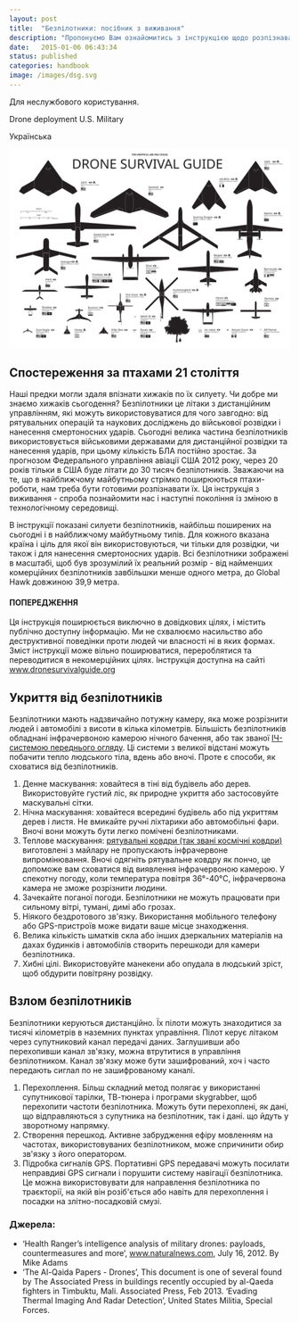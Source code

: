 ```yaml
---
layout: post
title:  "Безпілотники: посібник з виживання"
description: "Пропонуємо Вам ознайомитись з інструкцією щодо розпізнавання безпілотних літальних апаратів, а також захисту від них, яку створив і опублікував голландський дизайнер Рубен Патер."
date:   2015-01-06 06:43:34
status: published
categories: handbook
image: /images/dsg.svg
---
```


Для неслужбового користування.

Drone deployment U.S. Military

Українська

<a href="/images/dsg.svg" target="_blank">
    <img src="/images/dsg.svg" alt="Безпілотники: посібник з виживання" class="img-responsive">
</a>

## Спостереження за птахами 21 століття

Наші предки могли здаля впізнати хижаків по їх силуету. Чи добре ми знаємо хижаків сьогодення? Безпілотники це літаки з дистанційним управлінням, які можуть використовуватися для чого завгодно: від рятувальних операцій та наукових досліджень до військової розвідки і нанесення смертоносних ударів. Сьогодні велика частина безпілотників використовується військовими державами для дистанційної розвідки та нанесення ударів, при цьому кількість БЛА постійно зростає. За прогнозом Федерального управління авіації США 2012 року, через 20 років тільки в США буде літати до 30 тисяч безпілотників. Зважаючи на те, що в найближчому майбутньому стрімко поширюються птахи-роботи, нам треба бути готовими розпізнавати їх. Ця інструкція з виживання - спроба познайомити нас і наступні покоління із зміною в технологічному середовищі.

В інструкції показані силуети безпілотників, найбільш поширених на сьогодні і в найближчому майбутньому типів. Для кожного вказана країна і ціль для якої він використовуються, чи тільки для розвідки, чи також і для нанесення смертоносних ударів. Всі безпілотники зображені в масштабі, щоб був зрозумілий їх реальний розмір - від найменших комерційних безпілотників завбільшки менше одного метра, до Global Hawk довжиною 39,9 метра.

<div class="alert alert-warning" role="alert">
<h4>ПОПЕРЕДЖЕННЯ</h4>
Ця інструкція поширюється виключно в довідкових цілях, і містить публічно доступну інформацію. Ми не схвалюємо насильство або деструктивної поведінки проти людей чи власності ні в яких формах. Зміст інструкції може вільно поширюватися, перероблятися та переводитися в некомерційних цілях. Інструкція доступна на сайті <a target="_blank" href="http://www.dronesurvivalguide.org" class="alert-link">www.dronesurvivalguide.org</a>
</div>

## Укриття від безпілотників

Безпілотники мають надзвичайно потужну камеру, яка може розрізнити людей і автомобілі з висоти в кілька кілометрів. Більшість безпілотників обладнані інфрачервоною камерою нічного бачення, або так званої [ІЧ-системою переднього огляду][forward-looking-infrared]. Ці системи з великої відстані можуть побачити тепло людського тіла, вдень або вночі. Проте є способи, як сховатися від безпілотників.

1. Денне маскування: ховайтеся в тіні від будівель або дерев. Використовуйте густий ліс, як природне укриття або застосовуйте маскувальні сітки.
2. Нічна маскування: ховайтеся всередині будівель або під укриттям дерев і листя. Не вмикайте ручні ліхтарики або автомобільні фари. Вночі вони можуть бути легко помічені безпілотниками.
3. Теплове маскування: [рятувальні ковдри (так звані космічні ковдри)][space-blanket] виготовлені з майлару не пропускають інфрачервоне випромінювання. Вночі одягніть рятувальне ковдру як пончо, це допоможе вам сховатися від виявлення інфрачервоною камерою. У спекотну погоду, коли температура повітря 36°-40°C, інфрачервона камера не зможе розрізнити людини.
4. Зачекайте поганої погоди. Безпілотники не можуть працювати при сильному вітрі, тумані, димі або грозах.
5. Ніякого бездротового зв'язку. Використання мобільного телефону або GPS-пристроїв може видати ваше місце знаходження.
6. Велика кількість шматків скла або інших дзеркальних матеріалів на дахах будинків і автомобілів створить перешкоди для камери безпілотника.
7. Хибні цілі. Використовуйте манекени або опудала в людський зріст, щоб обдурити повітряну розвідку.

## Взлом безпілотників

Безпілотники керуються дистанційно. Їх пілоти можуть знаходитися за тисячі кілометрів в наземних пунктах управління. Пілот керує літаком через супутниковий канал передачі даних. Заглушивши або перехопивши канал зв'язку, можна втрутитися в управління безпілотником. Канал зв'язку може бути зашифрований, хоч і часто передають сиглал по не зашифрованому каналі.

1. Перехоплення. Більш складний метод полягає у використанні супутникової тарілки, ТВ-тюнера і програми skygrabber, щоб перехопити частоти безпілотника. Можуть бути перехоплені, як дані, що відправляються з супутника на безпілотник, так і дані. що йдуть у зворотному напрямку.
2. Створення перешкод. Активне забрудження ефіру мовленням на частотах, використовуваних безпілотником, може спричинити обир зв'язку з його оператором.
3. Підробка сигналів GPS. Портативні GPS передавачі можуть посилати неправдиві GPS сигнали і порушити систему навігації безпілотника. Це можна використовувати для направлення безпілотника по траєкторії, на якій він розіб'ється або навіть для перехоплення і посадки на злітно-посадковій смузі.

### Джерела:

* ‘Health Ranger’s intelligence analysis of military drones: payloads, countermeasures and more’, www.naturalnews.com, July 16, 2012. By Mike Adams
* ‘The Al-Qaida Papers - Drones’, This document is one of several found by The Associated Press in buildings recently occupied by al-Qaeda fighters in Timbuktu, Mali. Associated Press, Feb 2013. ‘Evading Thermal Imaging And Radar Detection’, United States Militia, Special Forces.

[space-blanket]: https://uk.wikipedia.org/wiki/%D0%A0%D1%8F%D1%82%D1%83%D0%B2%D0%B0%D0%BB%D1%8C%D0%BD%D0%B0_%D0%BA%D0%BE%D0%B2%D0%B4%D1%80%D0%B0

[forward-looking-infrared]: http://en.wikipedia.org/wiki/Forward_looking_infrared
